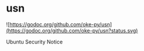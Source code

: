 # usn

![https://godoc.org/github.com/oke-py/usn](https://godoc.org/github.com/oke-py/usn?status.svg)

Ubuntu Security Notice
